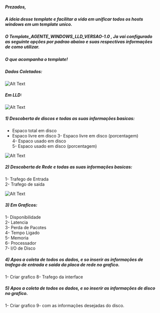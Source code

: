 
##### Prezados, <br /> 

##### A ideia desse template e facilitar a vida em unificar todos os hosts windows em um template unico.<br /> 

##### O Template_AGENTE_WINDOWS_LLD_VERSAO-1.0 , Ja vai configurado as seguinte opções por padrao abaixo e suas respectivas informações de como utilizar.<br /> 

##### O que acompanha o template!<br /> 

##### Dados Coletados:

![Alt Text](https://github.com/magnopeem/Templates_zabbix_3.2/blob/master/src/img/windows_lld_01.PNG)

##### Em LLD:

![Alt Text](https://github.com/magnopeem/Templates_zabbix_3.2/blob/master/src/img/windows_lld_02.PNG)


##### 1) Descoberta de discos e todas as suas informações basicas:<br /> 

* Espaco total em disco 
* Espaco livre em disco 
3- Espaco livre em disco (porcentagem)<br /> 
4- Espaco usado em disco<br /> 
5- Espaco usado em disco (porcentagem)<br /> 

![Alt Text](https://github.com/magnopeem/Templates_zabbix_3.2/blob/master/src/img/windows_lld_03.PNG)


##### 2) Descoberta de Rede e todas as suas informações basicas:<br /> 

1- Trafego de Entrada<br /> 
2- Trafego de saida<br />

![Alt Text](https://github.com/magnopeem/Templates_zabbix_3.2/blob/master/src/img/windows_lld_04.PNG)


##### 3) Em Graficos:<br /> 

1- Disponibilidade<br />
2- Latencia<br /> 
3- Perda de Pacotes<br /> 
4- Tempo Ligado<br /> 
5- Memoria<br /> 
6- Processador<br /> 
7- I/O de Disco<br /> 

##### 4) Apos a coleta de todos os dados, e so inserir as informações de trafego de entrada e saida da placa de rede no grafico.<br /> 

1- Criar grafico 8- Trafego da interface <br /> 

##### 5) Apos a coleta de todos os dados, e so inserir as informações de disco no grafico.<br /> 

1- Criar grafico 9- com as informações desejadas do disco.<br /> 


